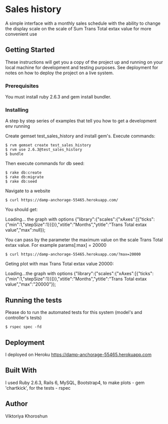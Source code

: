 # Sales history

A simple interface with a monthly sales schedule with the ability to change the display scale on the scale of Sum Trans Total extax value for more convenient use

## Getting Started

These instructions will get you a copy of the project up and running on your local machine for development and testing purposes. See deployment for notes on how to deploy the project on a live system.

### Prerequisites

You must install ruby 2.6.3 and gem install bundler. 

### Installing

A step by step series of examples that tell you how to get a development env running

Create gemset test_sales_history and install gem's. 
Execute commands:

```
$ rvm gemset create test_sales_history
$ rvm use 2.6.3@test_sales_history
$ bundle
```
Then execute commands for db seed:

```
$ rake db:create
$ rake db:migrate
$ rake db:seed
```
Navigate to a website

```
$ curl https://damp-anchorage-55465.herokuapp.com/
```
You should get:

Loading... the graph with options {"library":{"scales":{"xAxes":[{"ticks":{"min":1,"stepSize":1}}]}},"xtitle":"Months","ytitle":"Trans Total extax value","max":null});

You can pass by the parameter the maximum value on the scale Trans Total extax value. For example params[:max] = 20000

```
$ curl https://damp-anchorage-55465.herokuapp.com/?max=20000
```
Geting plot with max Trans Total extax value 20000:

Loading...the graph with options {"library":{"scales":{"xAxes":[{"ticks":{"min":1,"stepSize":1}}]}},"xtitle":"Months","ytitle":"Trans Total extax value","max":"20000"});

## Running the tests

Please do to run the automated tests for this system (model's and controller's tests)

```
$ rspec spec -fd
```
## Deployment

I deployed on Heroku
https://damp-anchorage-55465.herokuapp.com

## Built With

I used Ruby 2.6.3, Rails 6, MySQL, Bootstrap4, to make plots - gem 'chartkick', for the tests - rspec

## Author

Viktoriya Khoroshun

